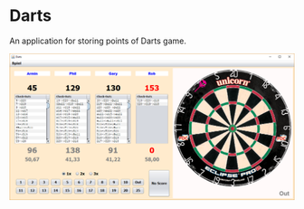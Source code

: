 # Darts
An application for storing points of Darts game.

<img width="800" src="https://github.com/armin-reichert/darts/blob/master/Darts/doc/screenshot.png"/>
